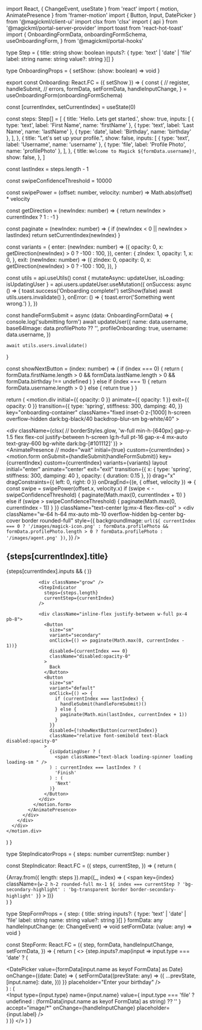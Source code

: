 import React, { ChangeEvent, useState } from 'react'
import { motion, AnimatePresence } from 'framer-motion'
import { Button, Input, DatePicker } from '@magickml/client-ui'
import clsx from 'clsx'
import { api } from '@magickml/portal-server-provider'
import toast from 'react-hot-toast'
import {
  OnboardingFormData,
  onboardingFormSchema,
  useOnboardingForm,
} from '@magickml/portal-hooks'

type Step = {
  title: string
  show: boolean
  inputs?: {
    type: 'text' | 'date' | 'file'
    label: string
    name: string
    value?: string
  }[]
}

type OnboardingProps = {
  setShow: (show: boolean) => void
}

export const Onboarding: React.FC<OnboardingProps> = ({ setShow }) => {
  const {
    // register,
    handleSubmit,
    // errors,
    formData,
    setFormData,
    handleInputChange,
  } = useOnboardingForm(onboardingFormSchema)

  const [currentIndex, setCurrentIndex] = useState(0)

  const steps: Step[] = [
    {
      title: 'Hello. Lets get started.',
      show: true,
      inputs: [
        { type: 'text', label: 'First Name', name: 'firstName' },
        { type: 'text', label: 'Last Name', name: 'lastName' },
        { type: 'date', label: 'Birthday', name: 'birthday' },
      ],
    },
    {
      title: "Let's set up your profile.",
      show: false,
      inputs: [
        { type: 'text', label: 'Username', name: 'username' },
        { type: 'file', label: 'Profile Photo', name: 'profilePhoto' },
      ],
    },
    {
      title: `Welcome to Magick ${formData.username}!`,
      show: false,
    },
  ]

  const lastIndex = steps.length - 1

  const swipeConfidenceThreshold = 10000

  const swipePower = (offset: number, velocity: number) =>
    Math.abs(offset) * velocity

  const getDirection = (newIndex: number) => {
    return newIndex > currentIndex ? 1 : -1
  }

  const paginate = (newIndex: number) => {
    if (newIndex < 0 || newIndex > lastIndex) return
    setCurrentIndex(newIndex)
  }

  const variants = {
    enter: (newIndex: number) => ({
      opacity: 0,
      x: getDirection(newIndex) > 0 ? -100 : 100,
    }),
    center: {
      zIndex: 1,
      opacity: 1,
      x: 0,
    },
    exit: (newIndex: number) => ({
      zIndex: 0,
      opacity: 0,
      x: getDirection(newIndex) > 0 ? -100 : 100,
    }),
  }

  const utils = api.useUtils()
  const { mutateAsync: updateUser, isLoading: isUpdatingUser } =
    api.users.updateUser.useMutation({
      onSuccess: async () => {
        toast.success('Onboarding complete!')
        setShow(false)
        await utils.users.invalidate()
      },
      onError: () => {
        toast.error('Something went wrong.')
      },
    })

  const handleFormSubmit = async (data: OnboardingFormData) => {
    console.log('submitting form')
    await updateUser({
      name: data.username,
      base64Image: data.profilePhoto ?? '',
      profileOnboarding: true,
      username: data.username,
    })

    await utils.users.invalidate()
  }

  const showNextButton = (index: number) => {
    if (index === 0) {
      return (
        formData.firstName.length > 0 &&
        formData.lastName.length > 0 &&
        formData.birthday !== undefined
      )
    } else if (index === 1) {
      return formData.username.length > 0
    } else {
      return true
    }
  }

  return (
    <motion.div
      initial={{ opacity: 0 }}
      animate={{ opacity: 1 }}
      exit={{ opacity: 0 }}
      transition={{
        type: 'spring',
        stiffness: 300,
        damping: 40,
      }}
      key="onboarding-container"
      className="fixed inset-0 z-[1000] h-screen overflow-hidden dark:bg-black/40 backdrop-blur-sm bg-white/40"
    >
      <div className="flex h-screen text-black lg:pt-40 lg:max-w-4xl lg:mx-auto lg:h-fit min-w-screen dark:text-white">
        <div
          className={clsx(
            // borderStyles.glow,
            'w-full min-h-[640px] gap-y-1.5 flex flex-col justify-between h-screen lg:h-full pt-16 gap-x-4 mx-auto text-gray-600 bg-white dark:bg-[#101112]'
          )}
        >
          <div className="relative w-full overflow-hidden">
            <AnimatePresence
              //  mode="wait"
              initial={true}
              custom={currentIndex}
            >
              <motion.form
                onSubmit={handleSubmit(handleFormSubmit)}
                key={currentIndex}
                custom={currentIndex}
                variants={variants}
                layout
                initial="enter"
                animate="center"
                exit="exit"
                transition={{
                  x: { type: 'spring', stiffness: 300, damping: 40 },
                  opacity: { duration: 0.15 },
                }}
                drag="x"
                dragConstraints={{ left: 0, right: 0 }}
                onDragEnd={(e, { offset, velocity }) => {
                  const swipe = swipePower(offset.x, velocity.x)
                  if (swipe < -swipeConfidenceThreshold) {
                    paginate(Math.max(0, currentIndex + 1))
                  } else if (swipe > swipeConfidenceThreshold) {
                    paginate(Math.max(0, currentIndex - 1))
                  }
                }}
                className="text-center lg:mx-4 flex-flex-col"
              >
                <div
                  className="w-64 h-64 mx-auto mb-10 overflow-hidden bg-center bg-cover border rounded-full"
                  style={{
                    backgroundImage: `url(${
                      currentIndex === 0
                        ? '/images/magick-icon.png'
                        : formData.profilePhoto &&
                          formData.profilePhoto.length > 0
                        ? formData.profilePhoto
                        : '/images/agent.png'
                    })`,
                  }}
                />
                <h2 className="mb-3 text-xl font-bold text-secondary-highlight">
                  {steps[currentIndex].title}
                </h2>
                {steps[currentIndex].inputs && (
                  <StepForm
                    step={steps[currentIndex]}
                    formData={formData}
                    handleInputChange={handleInputChange}
                    setFormData={setFormData}
                  />
                )}

                <div className="grow" />
                <StepIndicator
                  steps={steps.length}
                  currentStep={currentIndex}
                />

                <div className="inline-flex justify-between w-full px-4 pb-8">
                  <Button
                    size="sm"
                    variant="secondary"
                    onClick={() => paginate(Math.max(0, currentIndex - 1))}
                    disabled={currentIndex === 0}
                    className="disabled:opacity-0"
                  >
                    Back
                  </Button>
                  <Button
                    size="sm"
                    variant="default"
                    onClick={() => {
                      if (currentIndex === lastIndex) {
                        handleSubmit(handleFormSubmit)()
                      } else {
                        paginate(Math.min(lastIndex, currentIndex + 1))
                      }
                    }}
                    disabled={!showNextButton(currentIndex)}
                    className="relative font-semibold text-black disabled:opacity-0"
                  >
                    {isUpdatingUser ? (
                      <span className="text-black loading-spinner loading loading-sm " />
                    ) : currentIndex === lastIndex ? (
                      'Finish'
                    ) : (
                      'Next'
                    )}
                  </Button>
                </div>
              </motion.form>
            </AnimatePresence>
          </div>
        </div>
      </div>
    </motion.div>
  )
}

type StepIndicatorProps = {
  steps: number
  currentStep: number
}

const StepIndicator: React.FC<StepIndicatorProps> = ({
  steps,
  currentStep,
}) => {
  return (
    <div className="flex justify-center pt-4">
      {Array.from({ length: steps }).map((_, index) => (
        <span
          key={index}
          className={`w-2 h-2 rounded-full mx-1 ${
            index === currentStep
              ? 'bg-secondary-highlight'
              : 'bg-transparent border border-secondary-highlight'
          }`}
        ></span>
      ))}
    </div>
  )
}

type StepFormProps = {
  step: {
    title: string
    inputs?: {
      type: 'text' | 'date' | 'file'
      label: string
      name: string
      value?: string
    }[]
  }
  formData: any
  handleInputChange: (e: ChangeEvent<HTMLInputElement>) => void
  setFormData: (value: any) => void
}

const StepForm: React.FC<StepFormProps> = ({
  step,
  formData,
  handleInputChange,
  setFormData,
}) => {
  return (
    <>
      {step.inputs?.map(input =>
        input.type === 'date' ? (
          <div key={input.name} className="mx-2 py-1.5">
            <DatePicker
              value={formData[input.name as keyof FormData] as Date}
              onChange={(date: Date) => {
                setFormData((prevState: any) => ({
                  ...prevState,
                  [input.name]: date,
                }))
              }}
              placeholder="Enter your birthday"
            />
          </div>
        ) : (
          <div key={input.name} className="mx-2 py-1.5">
            <Input
              type={input.type}
              name={input.name}
              value={
                input.type === 'file'
                  ? undefined
                  : (formData[input.name as keyof FormData] as string) ?? ''
              }
              accept="image/*"
              onChange={handleInputChange}
              placeholder={input.label}
            />
          </div>
        )
      )}
    </>
  )
}
